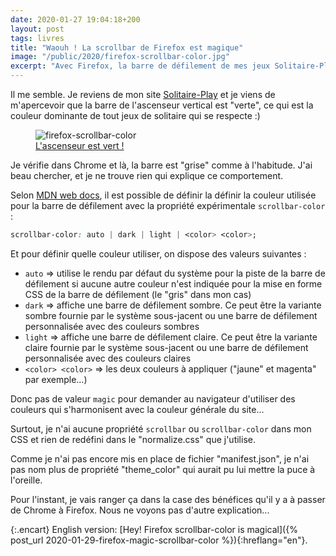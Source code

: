 ```yaml
---
date: 2020-01-27 19:04:18+200
layout: post
tags: livres
title: "Waouh ! La scrollbar de Firefox est magique"
image: "/public/2020/firefox-scrollbar-color.jpg"
excerpt: "Avec Firefox, la barre de défilement de mes jeux Solitaire-Play est dans les tons «vert», comme le reste du site, et je ne sais pas pourquoi..."
---
```


Il me semble. Je reviens de mon site [Solitaire-Play](https://www.solitaire-play.com/) et je viens de m'apercevoir que la barre de l'ascenseur vertical est "verte", ce qui est la couleur dominante de tout jeux de solitaire qui se respecte :)

<figure>
  <img src="{{ page.image }}" alt="firefox-scrollbar-color" />
  <figcaption>
    <a href="https://www.solitaire-play.com/klondike-turn-three/">L'ascenseur est vert !</a>
  </figcaption>
</figure>

Je vérifie dans Chrome et là, la barre est "grise" comme à l'habitude. J'ai beau chercher, et je ne trouve rien qui explique ce comportement.

Selon [MDN web docs](https://developer.mozilla.org/fr/docs/Web/CSS/scrollbar-color), il est possible de définir la définir la couleur utilisée pour la barre de défilement avec la propriété expérimentale `scrollbar-color` :

```css
scrollbar-color: auto | dark | light | <color> <color>;
```

Et pour définir quelle couleur utiliser, on dispose des valeurs suivantes :

* `auto` => utilise le rendu par défaut du système pour la piste de la barre de défilement si aucune autre couleur n'est indiquée pour la mise en forme CSS de la barre de défilement (le "gris" dans mon cas)
* `dark` => affiche une barre de défilement sombre. Ce peut être la variante sombre fournie par le système sous-jacent ou une barre de défilement personnalisée avec des couleurs sombres
* `light` => affiche une barre de défilement claire. Ce peut être la variante claire fournie par le système sous-jacent ou une barre de défilement personnalisée avec des couleurs claires
* `<color> <color>` => les deux couleurs à appliquer ("jaune" et magenta" par exemple...)

Donc pas de valeur `magic` pour demander au navigateur d'utiliser des couleurs qui s'harmonisent avec la couleur générale du site...

Surtout, je n'ai aucune propriété `scrollbar` ou `scrollbar-color` dans mon CSS et rien de redéfini dans le "normalize.css" que j'utilise.

Comme je n'ai pas encore mis en place de fichier "manifest.json", je n'ai pas nom plus de propriété "theme_color" qui aurait pu lui mettre la puce à l'oreille.

Pour l'instant, je vais ranger ça dans la case des bénéfices qu'il y a à passer de Chrome à Firefox. Nous ne voyons pas d'autre explication...

{:.encart}
English version: [Hey! Firefox scrollbar-color is magical]({% post_url 2020-01-29-firefox-magic-scrollbar-color %}){:hreflang="en"}.
